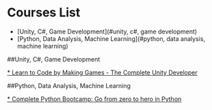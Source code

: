# Courses List

* [Unity, C#, Game Development](#unity, c#, game development)
* [Python, Data Analysis, Machine Learning](#python, data analysis, machine learning)


##Unity, C#, Game Development


<a href="https://click.linksynergy.com/fs-bin/click?id=mEo*LYazi/o&subid=&offerid=323058.1&type=10&tmpid=14537&RD_PARM1=https%3A%2F%2Fwww.udemy.com%2Funitycourse%3Fpmtag%3DUDEMARCH" target="_blank">* Learn to Code by Making Games - The Complete Unity Developer</a>



##Python, Data Analysis, Machine Learning


<a href="https://click.linksynergy.com/fs-bin/click?id=mEo*LYazi/o&subid=&offerid=323058.1&type=10&tmpid=14537&RD_PARM1=https%3A%2F%2Fwww.udemy.com%2Fcomplete-python-bootcamp%2F%3Fpmtag%3DUDEMARCH" target="_blank">* Complete Python Bootcamp: Go from zero to hero in Python</a>
